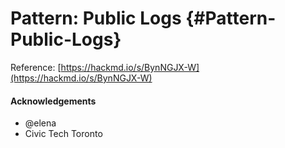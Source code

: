 # Pattern: Public Logs {#Pattern-Public-Logs}

Reference: [https://hackmd.io/s/BynNGJX-W](https://hackmd.io/s/BynNGJX-W)

#### Acknowledgements

* @elena
* Civic Tech Toronto



